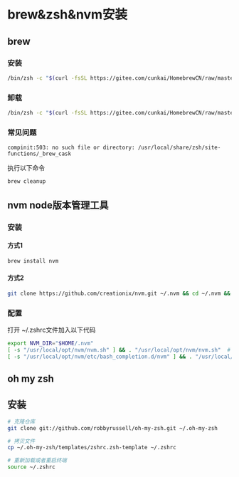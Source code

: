 # brew&zsh&nvm安装

## brew

### 安装

``` bash
/bin/zsh -c "$(curl -fsSL https://gitee.com/cunkai/HomebrewCN/raw/master/Homebrew.sh)"
```

### 卸载
``` bash
/bin/zsh -c "$(curl -fsSL https://gitee.com/cunkai/HomebrewCN/raw/master/HomebrewUninstall.sh)"
```

### 常见问题

```
compinit:503: no such file or directory: /usr/local/share/zsh/site-functions/_brew_cask
```

执行以下命令

```
brew cleanup
```

## nvm node版本管理工具

### 安装

#### 方式1
``` bash
brew install nvm
```

#### 方式2
``` bash
git clone https://github.com/creationix/nvm.git ~/.nvm && cd ~/.nvm && git checkout git describe --abbrev=0 --tags
```

### 配置

打开 ~/.zshrc文件加入以下代码

``` bash
export NVM_DIR="$HOME/.nvm"
[ -s "/usr/local/opt/nvm/nvm.sh" ] && . "/usr/local/opt/nvm/nvm.sh"  # This loads nvm
[ -s "/usr/local/opt/nvm/etc/bash_completion.d/nvm" ] && . "/usr/local/opt/nvm/etc/bash_completion.d/nvm"  # This loads nvm bash_completion
```

## oh my zsh

## 安装

``` bash
# 克隆仓库
git clone git://github.com/robbyrussell/oh-my-zsh.git ~/.oh-my-zsh

# 拷贝文件
cp ~/.oh-my-zsh/templates/zshrc.zsh-template ~/.zshrc

# 重新加载或者重启终端
source ~/.zshrc
```
